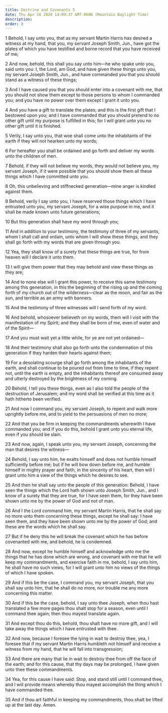 ```yaml
---
title: Doctrine and Covenants 5
date: Thu Apr 16 2020 14:09:37 GMT-0600 (Mountain Daylight Time)
description: 
order: 8
---
```


<p>
  1 Behold, I say unto you, that as my servant Martin Harris has desired a
  witness at my hand, that you, my servant Joseph Smith, Jun., have got the
  plates of which you have testified and borne record that you have received of
  me;
</p>
<p>
  2 And now, behold, this shall you say unto him&#x2014;he who spake unto you,
  said unto you: I, the Lord, am God, and have given these things unto you, my
  servant Joseph Smith, Jun., and have commanded you that you should stand as a
  witness of these things;
</p>
<p>
  3 And I have caused you that you should enter into a covenant with me, that
  you should not show them except to those persons to whom I commanded you; and
  you have no power over them except I grant it unto you.
</p>
<p>
  4 And you have a gift to translate the plates; and this is the first gift that
  I bestowed upon you; and I have commanded that you should pretend to no other
  gift until my purpose is fulfilled in this; for I will grant unto you no other
  gift until it is finished.
</p>
<p>
  5 Verily, I say unto you, that woe shall come unto the inhabitants of the
  earth if they will not hearken unto my words;
</p>
<p>
  6 For hereafter you shall be ordained and go forth and deliver my words unto
  the children of men.
</p>
<p>
  7 Behold, if they will not believe my words, they would not believe you, my
  servant Joseph, if it were possible that you should show them all these things
  which I have committed unto you.
</p>
<p>
  8 Oh, this unbelieving and stiffnecked generation&#x2014;mine anger is kindled
  against them.
</p>
<p>
  9 Behold, verily I say unto you, I have reserved those things which I have
  entrusted unto you, my servant Joseph, for a wise purpose in me, and it shall
  be made known unto future generations;
</p>
<p>10 But this generation shall have my word through you;</p>
<p>
  11 And in addition to your testimony, the testimony of three of my servants,
  whom I shall call and ordain, unto whom I will show these things, and they
  shall go forth with my words that are given through you.
</p>
<p>
  12 Yea, they shall know of a surety that these things are true, for from
  heaven will I declare it unto them.
</p>
<span></span>
<p>
  13 I will give them power that they may behold and view these things as they
  are;
</p>
<p>
  14 And to none else will I grant this power, to receive this same testimony
  among this generation, in this the beginning of the rising up and the coming
  forth of my church out of the wilderness&#x2014;clear as the moon, and fair as
  the sun, and terrible as an army with banners.
</p>
<p>15 And the testimony of three witnesses will I send forth of my word.</p>
<p>
  16 And behold, whosoever believeth on my words, them will I visit with the
  manifestation of my Spirit; and they shall be born of me, even of water and of
  the Spirit&#x2014;
</p>
<p>
  17 And you must wait yet a little while, for ye are not yet ordained&#x2014;
</p>
<p>
  18 And their testimony shall also go forth unto the condemnation of this
  generation if they harden their hearts against them;
</p>
<p>
  19 For a desolating scourge shall go forth among the inhabitants of the earth,
  and shall continue to be poured out from time to time, if they repent not,
  until the earth is empty, and the inhabitants thereof are consumed away and
  utterly destroyed by the brightness of my coming.
</p>
<p>
  20 Behold, I tell you these things, even as I also told the people of the
  destruction of Jerusalem; and my word shall be verified at this time as it
  hath hitherto been verified.
</p>
<p>
  21 And now I command you, my servant Joseph, to repent and walk more uprightly
  before me, and to yield to the persuasions of men no more;
</p>
<p>
  22 And that you be firm in keeping the commandments wherewith I have commanded
  you; and if you do this, behold I grant unto you eternal life, even if you
  should be slain.
</p>
<p>
  23 And now, again, I speak unto you, my servant Joseph, concerning the man
  that desires the witness&#x2014;
</p>
<p>
  24 Behold, I say unto him, he exalts himself and does not humble himself
  sufficiently before me; but if he will bow down before me, and humble himself
  in mighty prayer and faith, in the sincerity of his heart, then will I grant
  unto him a view of the things which he desires to see.
</p>
<p>
  25 And then he shall say unto the people of this generation: Behold, I have
  seen the things which the Lord hath shown unto Joseph Smith, Jun., and I know
  of a surety that they are true, for I have seen them, for they have been shown
  unto me by the power of God and not of man.
</p>
<span></span>
<p>
  26 And I the Lord command him, my servant Martin Harris, that he shall say no
  more unto them concerning these things, except he shall say: I have seen them,
  and they have been shown unto me by the power of God; and these are the words
  which he shall say.
</p>
<p>
  27 But if he deny this he will break the covenant which he has before
  covenanted with me, and behold, he is condemned.
</p>
<p>
  28 And now, except he humble himself and acknowledge unto me the things that
  he has done which are wrong, and covenant with me that he will keep my
  commandments, and exercise faith in me, behold, I say unto him, he shall have
  no such views, for I will grant unto him no views of the things of which I
  have spoken.
</p>
<p>
  29 And if this be the case, I command you, my servant Joseph, that you shall
  say unto him, that he shall do no more, nor trouble me any more concerning
  this matter.
</p>
<p>
  30 And if this be the case, behold, I say unto thee Joseph, when thou hast
  translated a few more pages thou shalt stop for a season, even until I command
  thee again; then thou mayest translate again.
</p>
<p>
  31 And except thou do this, behold, thou shalt have no more gift, and I will
  take away the things which I have entrusted with thee.
</p>
<p>
  32 And now, because I foresee the lying in wait to destroy thee, yea, I
  foresee that if my servant Martin Harris humbleth not himself and receive a
  witness from my hand, that he will fall into transgression;
</p>
<p>
  33 And there are many that lie in wait to destroy thee from off the face of
  the earth; and for this cause, that thy days may be prolonged, I have given
  unto thee these commandments.
</p>
<p>
  34 Yea, for this cause I have said: Stop, and stand still until I command
  thee, and I will provide means whereby thou mayest accomplish the thing which
  I have commanded thee.
</p>
<p>
  35 And if thou art faithful in keeping my commandments, thou shalt be lifted
  up at the last day. Amen.
</p>
